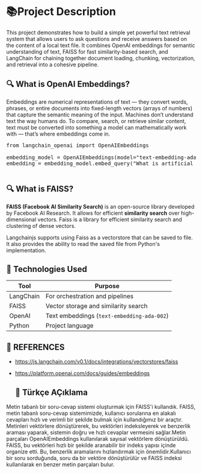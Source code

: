 # 📚Project Description 
This project demonstrates how to build a simple yet powerful text retrieval system that allows users to ask questions and receive answers based on the content of a local text file.
It combines OpenAI embeddings for semantic understanding of text, FAISS for fast similarity-based search, and LangChain for chaining together document loading, chunking, vectorization, and retrieval into a cohesive pipeline.

## 🔍 What is OpenAI Embeddings?
Embeddings are numerical representations of text — they convert words, phrases, or entire documents into fixed-length vectors (arrays of numbers) that capture the semantic meaning of the input.
Machines don’t understand text the way humans do. To compare, search, or retrieve similar content, text must be converted into something a model can mathematically work with — that’s where embeddings come in.
<pre>
from langchain_openai import OpenAIEmbeddings

embedding_model = OpenAIEmbeddings(model="text-embedding-ada-002")
embedding = embedding_model.embed_query("What is artificial intelligence?")

</pre>

## 🔍 What is FAISS?
**FAISS (Facebook AI Similarity Search)** is an open-source library developed by Facebook AI Research. It allows for efficient **similarity search** over high-dimensional vectors. Faiss is a library for efficient similarity search and clustering of dense vectors.

Langchainjs supports using Faiss as a vectorstore that can be saved to file. It also provides the ability to read the saved file from Python's implementation.

## 🧰 Technologies Used

| Tool      | Purpose                                      |
|-----------|----------------------------------------------|
| LangChain | For orchestration and pipelines              |
| FAISS     | Vector storage and similarity search         |
| OpenAI    | Text embeddings (`text-embedding-ada-002`)   |
| Python    | Project language                             |


## 🔗 REFERENCES
- https://js.langchain.com/v0.1/docs/integrations/vectorstores/faiss
- https://platform.openai.com/docs/guides/embeddings

  ## 📘 Türkçe AÇıklama
Metin tabanlı bir soru-cevap sistemi oluşturmak için FAISS'i kullandık. FAISS, metin tabanlı soru-cevap sistemimizde, kullanıcı sorularına en alakalı cevapları hızlı ve verimli bir şekilde bulmak için kullandığımız bir araçtır. Metinleri vektörlere dönüştürerek, bu vektörleri indeksleyerek ve benzerlik araması yaparak, sistemin doğru ve hızlı cevaplar vermesini sağlar.Metin parçaları OpenAIEmbeddings kullanılarak sayısal vektörlere dönüştürüldü. FAISS, bu vektörleri hızlı bir şekilde aranabilir bir indeks yapısı içinde organize etti. Bu, benzerlik aramalarını hızlandırmak için önemlidir.Kullanıcı bir soru sorduğunda, soru da bir vektöre dönüştürülür ve FAISS indeksi kullanılarak en benzer metin parçaları bulur.
